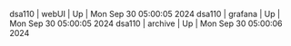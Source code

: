 dsa110 | webUI | Up | Mon Sep 30 05:00:05 2024
dsa110 | grafana | Up | Mon Sep 30 05:00:05 2024
dsa110 | archive | Up | Mon Sep 30 05:00:06 2024
